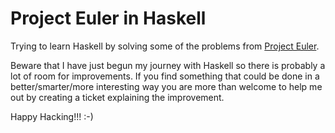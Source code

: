 # Project Euler in Haskell
Trying to learn Haskell by solving some of the problems from [Project Euler](https://projecteuler.net/).

Beware that I have just begun my journey with Haskell so there is probably a lot of room for improvements. 
If you find something that could be done in a better/smarter/more interesting way you are more than welcome to help me out by 
creating a ticket explaining the improvement.

Happy Hacking!!! :-)
